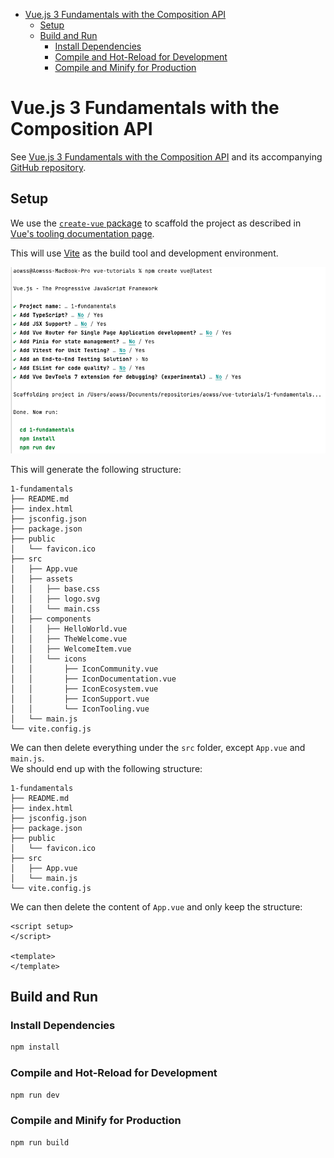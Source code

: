 <!-- TOC -->
* [Vue.js 3 Fundamentals with the Composition API](#vuejs-3-fundamentals-with-the-composition-api)
  * [Setup](#setup)
  * [Build and Run](#build-and-run)
    * [Install Dependencies](#install-dependencies)
    * [Compile and Hot-Reload for Development](#compile-and-hot-reload-for-development)
    * [Compile and Minify for Production](#compile-and-minify-for-production)
<!-- TOC -->

# Vue.js 3 Fundamentals with the Composition API

See [Vue.js 3 Fundamentals with the Composition API](https://vueschool.io/courses/vue-js-fundamentals-with-the-composition-api) and its accompanying [GitHub repository](https://github.com/vueschool/vuejs-3-fundamentals).

## Setup

We use the [`create-vue` package](https://github.com/vuejs/create-vue) to scaffold the project as described in [Vue's tooling documentation page](https://vuejs.org/guide/scaling-up/tooling.html#vite).  

This will use [Vite](https://vitejs.dev/) as the build tool and development environment. 

![](Scaffolding.png)

This will generate the following structure:

```
1-fundamentals
├── README.md
├── index.html
├── jsconfig.json
├── package.json
├── public
│   └── favicon.ico
├── src
│   ├── App.vue
│   ├── assets
│   │   ├── base.css
│   │   ├── logo.svg
│   │   └── main.css
│   ├── components
│   │   ├── HelloWorld.vue
│   │   ├── TheWelcome.vue
│   │   ├── WelcomeItem.vue
│   │   └── icons
│   │       ├── IconCommunity.vue
│   │       ├── IconDocumentation.vue
│   │       ├── IconEcosystem.vue
│   │       ├── IconSupport.vue
│   │       └── IconTooling.vue
│   └── main.js
└── vite.config.js
```

We can then delete everything under the `src` folder, except `App.vue` and `main.js`.  
We should end up with the following structure:

```
1-fundamentals
├── README.md
├── index.html
├── jsconfig.json
├── package.json
├── public
│   └── favicon.ico
├── src
│   ├── App.vue
│   └── main.js
└── vite.config.js
```

We can then delete the content of `App.vue` and only keep the structure:

```vue
<script setup>
</script>

<template>
</template>
```

## Build and Run

### Install Dependencies

```sh
npm install
```

### Compile and Hot-Reload for Development

```sh
npm run dev
```

### Compile and Minify for Production

```sh
npm run build
```
